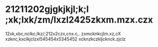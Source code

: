 # 21211202gjgkjkjl;k;l ;xk;lxk/zm/lxzl2425zkxm.mzx.czx
12xk,xbc,nclkc;lkz/;212x2czx,cnx.c,.
zxmcknkcjlm.xz,cX
xzknc,kxclkjclzxl545454x5345452
xcknzkczkljcknck.zjclz
